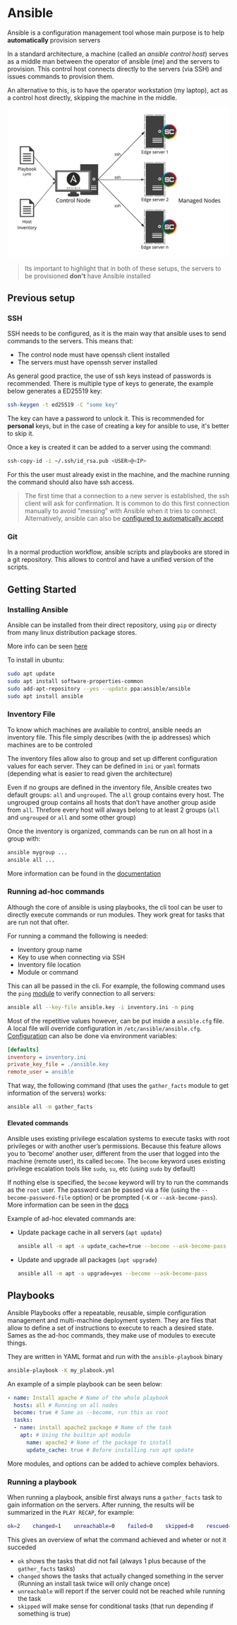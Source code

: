 # Ansible


Ansible is a configuration management tool whose main purpose is to help **automatically** provision servers

In a standard architecture, a machine (called an *ansible control host*) serves as a middle man between the operator of ansible (me) and the servers to provision. This control host connects directly to the servers (via SSH) and issues commands to provision them. 

An alternative to this, is to have the operator workstation (my laptop), act as a control host directly, skipping the machine in the middle. 

![](./img/ansible1.jpg)

> Its important to highlight that in both of these setups, the servers to be provisioned **don't** have Ansible installed


## Previous setup

### SSH

SSH needs to be configured, as it is the main way that ansible uses to send commands to the servers. This means that:

- The control node must have openssh client installed
- The servers must have openssh server installed

As general good practice, the use of ssh keys instead of passwords is recommended. There is multiple type of keys to generate, the example below generates a ED25519 key: 

```bash
ssh-keygen -t ed25519 -C "some key"
```

The key can have a password to unlock it. This is recommended for **personal** keys, but in the case of creating a key for ansible to use, it's better to skip it. 

Once a key is created it can be added to a server using the command:

```bash
ssh-copy-id -i ~/.ssh/id_rsa.pub <USER>@<IP>
```

For this the user must already exist in the machine, and the machine running the command should also have ssh access. 

> The first time that a connection to a new server is established, the ssh client will ask for confirmation. It is common to do this first connection manually to avoid "messing" with Ansible when it tries to connect. Alternatively, ansible can also be [configured to automatically accept](https://stackoverflow.com/questions/32297456/how-to-ignore-ansible-ssh-authenticity-checking)

### Git

In a normal production workflow, ansible scripts and playbooks are stored in a git repository. This allows to control and have a unified version of the scripts.


## Getting Started

### Installing Ansible

Ansible can be installed from their direct repository, using `pip` or directy from many linux distribution package stores. 

More info can be seen [here](https://docs.ansible.com/ansible-core/devel/installation_guide/installation_distros.html)

To install in ubuntu:

```bash
sudo apt update
sudo apt install software-properties-common
sudo add-apt-repository --yes --update ppa:ansible/ansible
sudo apt install ansible
```

### Inventory File

To know which machines are available to control, ansible needs an inventory file. This file simply describes (with the ip addresses) which machines are to be controled

The inventory files allow also to group and set up different configuration values for each server. They can be defined in `ini` or `yaml` formats (depending what is easier to read given the architecture)

Even if no groups are defined in the inventory file, Ansible creates two default groups: `all` and `ungrouped`. The `all` group contains every host. The ungrouped group contains all hosts that don’t have another group aside from `all`. Threfore every host will always belong to at least 2 groups (`all` and `ungrouped` or `all` and some other group)

Once the inventory is organized, commands can be run on all host in a group with:
```bash
ansible mygroup ...
ansible all ...
```

More information can be found in the [documentation](https://docs.ansible.com/ansible/latest/inventory_guide/intro_inventory.html#how-to-build-your-inventory)



### Running ad-hoc commands

Although the core of ansible is using playbooks, the cli tool can be user to directly execute commands or run modules. They work great for tasks that are run not that ofter.  

For running a command the following is needed:
- Inventory group name 
- Key to use when connecting via SSH
- Inventory file location
- Module or command

This can all be passed in the cli. For example, the following command uses the `ping` [module](https://docs.ansible.com/ansible/latest/collections/ansible/builtin/ping_module.html) to verify connection to all servers:

```bash
ansible all --key-file ansible.key -i inventory.ini -m ping
```

Most of the repetitive values however, can be put inside a `ansible.cfg` file. A local file will override configuration in `/etc/ansible/ansible.cfg`. [Configuration](https://docs.ansible.com/ansible/latest/reference_appendices/config.html) can also be done via environment variables:

```cfg
[defaults]
inventory = inventory.ini
private_key_file = ./ansible.key
remote_user = ansible
```

That way, the following command (that uses the `gather_facts` module to get information of the servers) works:

```bash
ansible all -m gather_facts
```

#### Elevated commands

Ansible uses existing privilege escalation systems to execute tasks with root privileges or with another user’s permissions. Because this feature allows you to ‘become’ another user, different from the user that logged into the machine (remote user), its called `become`. The `become` keyword uses existing privilege escalation tools like `sudo`, `su`, etc (using `sudo` by default)

If nothing else is specified, the `become` keyword will try to run the commands as the `root` user. The password can be passed via a file (using the `--become-password-file` option) or be prompted (`-K` or `--ask-become-pass`). More information can be seen in the [docs](https://docs.ansible.com/ansible/latest/playbook_guide/playbooks_privilege_escalation.html)

Example of ad-hoc elevated commands are:

- Update package cache in all servers (`apt update`)
    ```bash
    ansible all -m apt -a update_cache=true --become --ask-become-pass
    ```

- Update and upgrade all packages (`apt upgrade`)
    ```bash
    ansible all -m apt -a upgrade=yes --become --ask-become-pass
    ```

## Playbooks

Ansible Playbooks offer a repeatable, reusable, simple configuration management and multi-machine deployment system. They are files that allow to define a set of instructions to execute to reach a desired state. Sames as the ad-hoc commands, they make use of modules to execute things. 

They are written in YAML format and run with the `ansible-playbook` binary

```bash
ansible-playbook -K my_plabook.yml
```

An example of a simple playbook can be seen below:

```yaml
- name: Install apache # Name of the whole playbook
  hosts: all # Running on all nodes
  become: true # Same as --become, run this as root
  tasks:
  - name: install apache2 package # Name of the task
    apt: # Using the builtin apt module
      name: apache2 # Name of the package to install
      update_cache: true # Before installing run apt update
```

More modules, and options can be added to achieve complex behaviors.

### Running a playbook

When running a playbook, ansible first always runs a `gather_facts` task to gain information on the servers. After running, the results will be summarized in the `PLAY RECAP`, for example:

```bash
ok=2    changed=1    unreachable=0    failed=0    skipped=0    rescued=0    ignored=0  
```

This gives an overview of what the command achieved and wheter or not it succeded
- `ok` shows the tasks that did not fail (always 1 plus because of the `gather_facts` tasks)
- `changed` shows the tasks that actually changed something in the server (Running an install task twice will only change once)
- `unreachable` will report if the server could not be reached while running the task
- `skipped` will make sense for conditional tasks (that run depending if something is true)